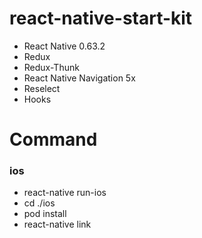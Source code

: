 # react-native-start-kit
* React Native 0.63.2
* Redux
* Redux-Thunk
* React Native Navigation 5x
* Reselect
* Hooks

# Command
### ios
* react-native run-ios
* cd ./ios
* pod install
* react-native link
